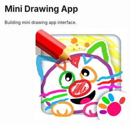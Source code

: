 # Mini Drawing  App
 Building mini drawing app interface.

<p align= "center"><img src="https://github.com/ROHAN0011/Mini-Drawing-App/blob/0568bac7790ab698aba035a942e2fab9e001447b/Mini%20Drawing.png" width="300" height= "300"></p> 
